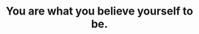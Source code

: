 ---
title: "You are what you believe yourself to be."
cc-type: quote
misattributed: true
attribution: "Paulo Coelho, The Witch of Portobello"
related:
  - Paulo Coelho - Wikipedia
  - YOU ARE STRONG
tags:
  - Paulo Coelho
  - Quote
  - You
  - Yourself
---